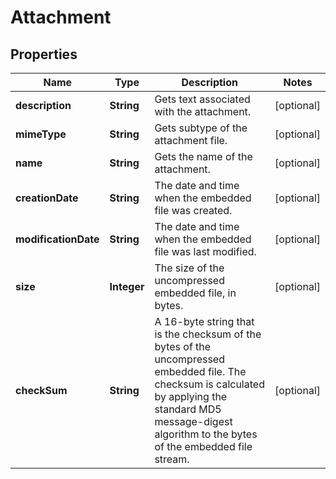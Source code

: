 
# Attachment

## Properties
Name | Type | Description | Notes
------------ | ------------- | ------------- | -------------
**description** | **String** | Gets text associated with the attachment.  |  [optional]
**mimeType** | **String** | Gets subtype of the attachment file. |  [optional]
**name** | **String** | Gets the name of the attachment.  |  [optional]
**creationDate** | **String** | The date and time when the embedded file was created. |  [optional]
**modificationDate** | **String** | The date and time when the embedded file was last modified. |  [optional]
**size** | **Integer** | The size of the uncompressed embedded file, in bytes. |  [optional]
**checkSum** | **String** | A 16-byte string that is the checksum of the bytes of the uncompressed embedded file.  The checksum is calculated by applying the standard MD5 message-digest algorithm  to the bytes of the embedded file stream. |  [optional]




